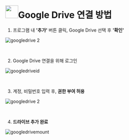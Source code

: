 # <img class="gb_Wa gb_Ke" alt="" aria-hidden="true" src="https://www.gstatic.com/images/branding/product/1x/drive_48dp.png" srcset="https://www.gstatic.com/images/branding/product/2x/drive_48dp.png 2x ,https://www.gstatic.com/images/branding/product/1x/drive_48dp.png 1x" style="width:40px;height:40px">Google Drive 연결 방법

1. 프로그램 내 **'추가'** 버튼 클릭, Google Drive 선택 후 **'확인'**


![googledrive 2](https://user-images.githubusercontent.com/44858625/48237103-86f6e980-e408-11e8-9703-dec06254ba10.PNG)

<br />

2. Google Drive 연결을 위해 로그인

![googledriveid](https://user-images.githubusercontent.com/44858625/48237385-bbb77080-e409-11e8-981d-0b3e30004a22.PNG)

<br />


3. 계정, 비밀번호 입력 후, **권한 부여 허용**

![googledrive 2](https://user-images.githubusercontent.com/44858625/48237401-c540d880-e409-11e8-9e17-a1b5a8d60591.PNG)

<br />


4. **드라이브 추가 완료**

![googledrivemount](https://user-images.githubusercontent.com/44858625/48238753-7a29c400-e40f-11e8-8bae-856bd6ef8185.PNG)
